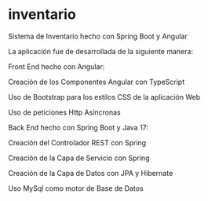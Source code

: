 # inventario
Sistema de Inventario hecho con Spring Boot y Angular

La aplicación fue de desarrollada de la siguiente manera:

Front End hecho con Angular:

Creación de los Componentes Angular con TypeScript

Uso de Bootstrap para los estilos CSS de la aplicación Web

Uso de peticiones Http Asíncronas 

Back End hecho con Spring Boot y Java 17:

Creación del Controlador REST con Spring

Creación de la Capa de Servicio con Spring

Creación de la Capa de Datos con JPA y Hibernate

Uso MySql como motor de Base de Datos

